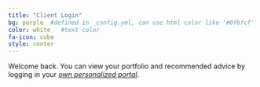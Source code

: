 ```yaml
---
title: "Client Login"
bg: purple  #defined in _config.yml, can use html color like '#0fbfcf'
color: white   #text color
fa-icon: cube
style: center
---
```

Welcome back. You can view your portfolio and recommended advice by logging in your <a href="http://54.83.53.101/moneymanager/">*own personalized portal*</a>.


<span class="fa-stack subtlecircle" style="font-size:100px; background:rgba(255,166,0,0.1)">
<a href="http://my-planner.in">
  <i class="fa fa-circle fa-stack-2x text-white"></i>
  <i class="fa fa-sign-in fa-stack-1x text-orange"></i>
  </a>
</span>
